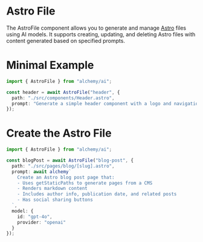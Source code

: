 # Astro File

The AstroFile component allows you to generate and manage [Astro](https://astro.build/) files using AI models. It supports creating, updating, and deleting Astro files with content generated based on specified prompts.

# Minimal Example

```ts
import { AstroFile } from "alchemy/ai";

const header = await AstroFile("header", {
  path: "./src/components/Header.astro",
  prompt: "Generate a simple header component with a logo and navigation links.",
});
```

# Create the Astro File

```ts
import { AstroFile } from "alchemy/ai";

const blogPost = await AstroFile("blog-post", {
  path: "./src/pages/blog/[slug].astro",
  prompt: await alchemy`
    Create an Astro blog post page that:
    - Uses getStaticPaths to generate pages from a CMS
    - Renders markdown content
    - Includes author info, publication date, and related posts
    - Has social sharing buttons
  `,
  model: {
    id: "gpt-4o",
    provider: "openai"
  }
});
```